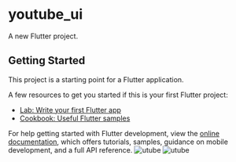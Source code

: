 # youtube_ui

A new Flutter project.

## Getting Started

This project is a starting point for a Flutter application.

A few resources to get you started if this is your first Flutter project:

- [Lab: Write your first Flutter app](https://docs.flutter.dev/get-started/codelab)
- [Cookbook: Useful Flutter samples](https://docs.flutter.dev/cookbook)

For help getting started with Flutter development, view the
[online documentation](https://docs.flutter.dev/), which offers tutorials,
samples, guidance on mobile development, and a full API reference.
![utube](https://user-images.githubusercontent.com/113667869/227506100-5f9616b4-a1cd-473b-a3eb-e1454d68e993.png)
![utube](https://user-images.githubusercontent.com/113667869/227506168-65417644-771a-4c9d-8da1-a24cbdd194c5.png)
